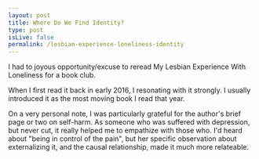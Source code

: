 ```yaml
---
layout: post
title: Where Do We Find Identity?
type: post
isLive: false
permalink: /lesbian-experience-loneliness-identity
---
```


I had to joyous opportunity/excuse to reread My Lesbian Experience With Loneliness for a book club.

When I first read it back in early 2016, I resonating with it strongly. I usually introduced it as the most moving book I read that year.

On a very personal note, I was particularly grateful for the author's brief page or two on self-harm. As someone who was suffered with depression, but never cut, it really helped me to empathize with those who. I'd heard about "being in control of the pain", but her specific observation about externalizing it, and the causal relationship, made it much more relateable.

